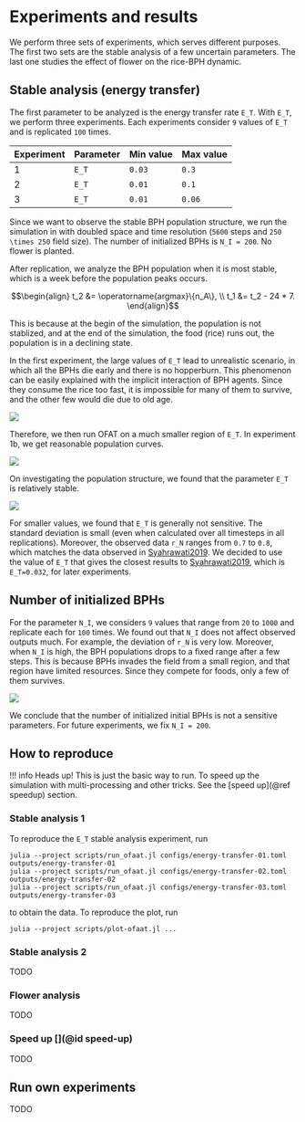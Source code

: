 # Experiments and results

We perform three sets of experiments, which serves different purposes.
The first two sets are the stable analysis of a few uncertain parameters.
The last one studies the effect of flower on the rice-BPH dynamic.

## Stable analysis (energy transfer)

The first parameter to be analyzed is the energy transfer rate ``E_T``.
With ``E_T``, we perform three experiments.
Each experiments consider ``9`` values of ``E_T`` and is replicated ``100`` times.

Experiment | Parameter | Min value | Max value
---        | ---       | ---       | ---
1          | ``E_T``   | ``0.03``  | ``0.3``
2          | ``E_T``   | ``0.01``  | ``0.1``
3          | ``E_T``   | ``0.01``  | ``0.06``

Since we want to observe the stable BPH population structure, we run the simulation in with doubled space and time resolution (``5600`` steps and ``250 \times 250`` field size).
The number of initialized BPHs is ``N_I = 200``.
No flower is planted.

After replication, we analyze the BPH population when it is most stable, which is a week before the population peaks occurs.
```math
\begin{align}
t_2 &= \operatorname{argmax}\{n_A\}, \\
t_1 &= t_2 - 24 * 7.
\end{align}
```
This is because at the begin of the simulation, the population is not stablized, and at the end of the simulation, the food (rice) runs out, the population is in a declining state.

In the first experiment, the large values of ``E_T`` lead to unrealistic scenario, in which all the BPHs die early and there is no hopperburn.
This phenomenon can be easily explained with the implicit interaction of BPH agents.
Since they consume the rice too fast, it is impossible for many of them to survive, and the other few would die due to old age.

![](/assets/fig-01.png)

Therefore, we then run OFAT on a much smaller region of ``E_T``. In experiment 1b, we get reasonable population curves.

![](/assets/fig-02.png)

On investigating the population structure, we found that the parameter ``E_T`` is relatively stable.

![](/assets/fig-1c.png)

For smaller values, we found that ``E_T`` is generally not sensitive. The standard deviation is small (even when calculated over all timesteps in all replications). Moreover, the observed data ``r_N`` ranges from ``0.7`` to ``0.8``, which matches the data observed in [Syahrawati2019](@cite).
We decided to use the value of ``E_T`` that gives the closest results to [Syahrawati2019](@cite), which is ``E_T=0.032``, for later experiments.

## Number of initialized BPHs

For the parameter ``N_I``, we considers ``9`` values that range from ``20`` to ``1000`` and replicate each for ``100`` times.
We found out that ``N_I`` does not affect observed outputs much. 
For example, the deviation of ``r_N`` is very low.
Moreover, when ``N_I`` is high, the BPH populations drops to a fixed range after a few steps.
This is because BPHs invades the field from a small region, and that region have limited resources. Since they compete for foods, only a few of them survives.

![](/assets/fig-2a.png)

We conclude that the number of initialized initial BPHs is not a sensitive parameters.
For future experiments, we fix ``N_I = 200``.

## How to reproduce

!!! info
    Heads up! This is just the basic way to run. To speed up the simulation with multi-processing and other tricks. See the [speed up](@ref speedup) section.

### Stable analysis 1
To reproduce the ``E_T`` stable analysis experiment, run
```shell
julia --project scripts/run_ofaat.jl configs/energy-transfer-01.toml outputs/energy-transfer-01
julia --project scripts/run_ofaat.jl configs/energy-transfer-02.toml outputs/energy-transfer-02
julia --project scripts/run_ofaat.jl configs/energy-transfer-03.toml outputs/energy-transfer-03
```
to obtain the data. To reproduce the plot, run
```shell
julia --project scripts/plot-ofaat.jl ...
```


### Stable analysis 2

TODO

### Flower analysis

TODO

### Speed up [](@id speed-up)

TODO
## Run own experiments

TODO
